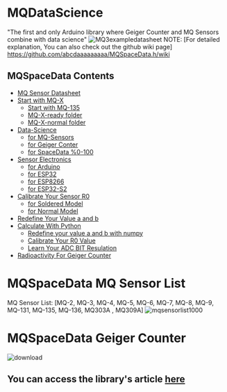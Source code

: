 # MQDataScience
"The first and only Arduino library where Geiger Counter and MQ Sensors combine with data science"
![MQ3exampledatasheet](https://github.com/abcdaaaaaaaaa/MQSpaceData.h/assets/108553778/0e928d85-b51e-42b3-a1a9-3a56f1cc8dfc)
NOTE: [For detailed explanation, You can also check out the github wiki page]
https://github.com/abcdaaaaaaaaa/MQSpaceData.h/wiki
## MQSpaceData Contents
* [MQ Sensor Datasheet](#MQSensorData)
* [Start with MQ-X](#MQ-X)
  * [Start with MQ-135](#MQ-135)
  * [MQ-X-ready folder](#MQ-X-ready)
  * [MQ-X-normal folder](#MQ-X-normal)
* [Data-Science](#data)
  * [for MQ-Sensors](#for-MQ-Sensors)
  * [for Geiger Conter](#for-Geiger-Counter)
  * [for SpaceData %0-100](#for-SpaceData)
* [Sensor Electronics](#Sensor)
  * [for Arduino](#Arduino)
  * [for ESP32](#ESP-32)
  * [for ESP8266](#ESP8266)
  * [for ESP32-S2](#ESP32-S2)
* [Calibrate Your Sensor R0](#Calibrate)
  * [for Soldered Model](#for-soldered)
  * [for Normal Model](#for-normal)
* [Redefine Your Value a and b](#Arduino)
* [Calculate With Python](#Python)
  * [Redefine your value a and b with numpy](#numpy)
  * [Calibrate Your R0 Value](#R0python)
  * [Learn Your ADC BIT Resulation](#ADCBIT)
* [Radioactivity For Geiger Counter](#Radioactivity)
# MQSpaceData MQ Sensor List
MQ Sensor List: [MQ-2, MQ-3, MQ-4, MQ-5, MQ-6, MQ-7, MQ-8, MQ-9, MQ-131, MQ-135, MQ-136, MQ303A , MQ309A]
![mqsensorlist1000](https://github.com/abcdaaaaaaaaa/MQSpaceData.h/assets/108553778/5864202a-d58a-4222-b760-0bacb5bf790a)
# MQSpaceData Geiger Counter
![download](https://github.com/abcdaaaaaaaaa/MQSpaceData.h/assets/108553778/27061f03-3224-4ccd-91d6-92396889c9fd)
## You can access the library's article <a href="https://www.speacepedia.info/MQDataScience">here
